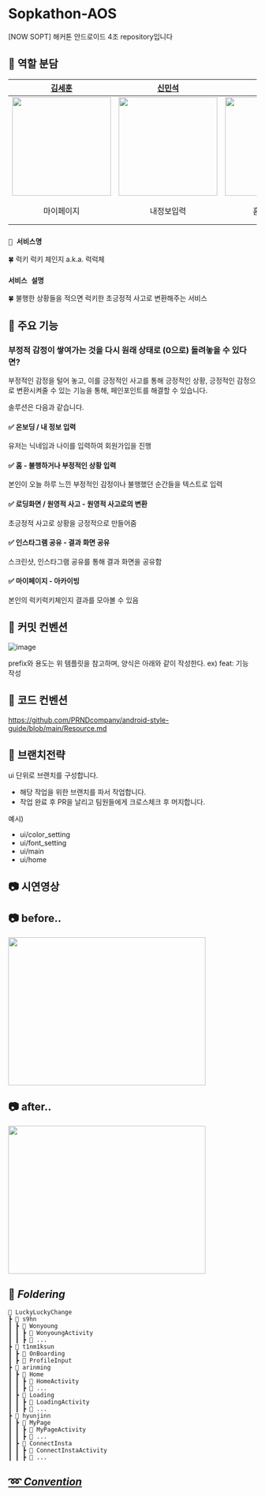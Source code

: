 # Sopkathon-AOS
[NOW SOPT] 해커톤 안드로이드 4조 repository입니다

## 👋 역할 분담
|                                                    [김세훈](https://github.com/s9hn)                                                     |                                                 [신민석](https://github.com/t1nm1ksun)                                                  |                                                  [김아린](https://github.com/arinming)                                                  |                                                 [이현진](https://github.com/2hyunjinn)                                                  |
|:-------------------------------------------------------------------------------------------------------------------------------------:|:------------------------------------------------------------------------------------------------------------------------------------:|:------------------------------------------------------------------------------------------------------------------------------------:|:------------------------------------------------------------------------------------------------------------------------------------:|
| <img src="https://github.com/2hyunjinn/2hyunjinn/assets/95455569/1bdb4be5-6a96-4b0d-83e6-01d7306cc490" width="200px"  height="200dp"> | <img src="https://github.com/2hyunjinn/2hyunjinn/assets/95455569/891fee17-df02-4286-a161-5969958572d3" width="200px" height="200dp"> | <img src="https://github.com/2hyunjinn/2hyunjinn/assets/95455569/16e9e238-4f1e-45d5-b360-f788806fd1d5" width="200px" height="200dp"> | <img src="https://github.com/2hyunjinn/2hyunjinn/assets/95455569/6b6a33a0-d215-4b7c-a519-0c0958cd6473" width="200px" height="200dp"> |
|                                                                 마이페이지                                                                 |                                                             내정보입력                                                              |                                                               홈 / 로딩화면                                                               |                                                            인스타캡쳐 + 원영적사고 / 온보딩                                                             | 

### **`👋 서비스명`**

<aside>
🍀 럭키 럭키 체인지 a.k.a. 럭럭체

</aside>

### **`서비스 설명`**

<aside>
🍀 불행한 상황들을 적으면 럭키한 초긍정적 사고로 변환해주는 서비스

</aside>


## 👋 주요 기능
### 부정적 감정이 쌓여가는 것을 다시 원래 상태로 (0으로) 돌려놓을 수 있다면?
부정적인 감정을 털어 놓고, 이를 긍정적인 사고를 통해 긍정적인 상황, 긍정적인 감정으로 변환시켜줄 수 있는 기능을 통해, 페인포인트를 해결할 수 있습니다.

솔루션은 다음과 같습니다.

#### ✅ 온보딩 / 내 정보 입력
유저는 닉네임과 나이를 입력하여 회원가입을 진행
#### ✅ 홈 - 불행하거나 부정적인 상황 입력
본인이 오늘 하루 느낀 부정적인 감정이나 불행했던 순간들을 텍스트로 입력
#### ✅ 로딩화면 / 원영적 사고 - 원영적 사고로의 변환
초긍정적 사고로 상황을 긍정적으로 만들어줌
#### ✅ 인스타그램 공유 - 결과 화면 공유
스크린샷, 인스타그램 공유를 통해 결과 화면을 공유함
#### ✅ 마이페이지 - 아카이빙
본인의 럭키럭키체인지 결과를 모아볼 수 있음


## 👋 커밋 컨벤션
![image](https://github.com/2hyunjinn/2hyunjinn/assets/95455569/b7bf23fb-7b95-48c2-a9d9-d6d69dea9d02)


prefix와 용도는 위 템플릿을 참고하며, 양식은 아래와 같이 작성한다.
ex) feat: 기능 작성

## 👋 코드 컨벤션
https://github.com/PRNDcompany/android-style-guide/blob/main/Resource.md


## 👋 브랜치전략

ui 단위로 브랜치를 구성합니다.

- 해당 작업을 위한 브랜치를 파서 작업합니다.
- 작업 완료 후 PR을 날리고 팀원들에게 크로스체크 후 머지합니다.

예시)

- ui/color_setting
- ui/font_setting
- ui/main
- ui/home

## 📷 **시연영상**



## 📷 **before..**
<img src="https://github.com/2hyunjinn/2hyunjinn/assets/95455569/0377ceeb-0097-4ec7-9dc6-af7dcc30105f" width="400px" height="300dp">


## 📷 **after..**
<img src="https://github.com/sopkathon-android-team-4/Sopkathon-AOS/assets/95455569/c25dbffb-7ad9-4626-a400-18c37433c6a5" width="400px" height="300dp">


## 📁 *****Foldering*****
```
📂 LuckyLuckyChange
┣ 📂 s9hn
┃ ┣ 📂 Wonyoung
┃ ┃ ┣ 📂 WonyoungActivity
┃ ┃ ┣ 📂 ...
┣ 📂 t1nm1ksun
┃ ┣ 📂 OnBoarding
┃ ┣ 📂 ProfileInput
┣ 📂 arinming
┃ ┣ 📂 Home
┃ ┃ ┣ 📂 HomeActivity
┃ ┃ ┣ 📂 ...
┃ ┣ 📂 Loading
┃ ┃ ┣ 📂 LoadingActivity
┃ ┃ ┣ 📂 ...
┣ 📂 hyunjinn
┃ ┣ 📂 MyPage
┃ ┃ ┣ 📂 MyPageActivity
┃ ┃ ┣ 📂 ...
┃ ┣ 📂 ConnectInsta
┃ ┃ ┣ 📂 ConnectInstaActivity
┃ ┃ ┣ 📂 ...
```

## [➿ *****Convention*****]( https://www.notion.so/NOW-SOPT-4-Android-c06a6fc7ba6d4fe48aa4773e1ced8ca6 )

